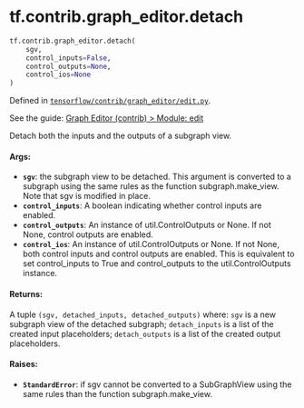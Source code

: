 <div itemscope itemtype="http://developers.google.com/ReferenceObject">
<meta itemprop="name" content="tf.contrib.graph_editor.detach" />
<meta itemprop="path" content="Stable" />
</div>

# tf.contrib.graph_editor.detach

``` python
tf.contrib.graph_editor.detach(
    sgv,
    control_inputs=False,
    control_outputs=None,
    control_ios=None
)
```



Defined in [`tensorflow/contrib/graph_editor/edit.py`](https://www.tensorflow.org/code/tensorflow/contrib/graph_editor/edit.py).

See the guide: [Graph Editor (contrib) > Module: edit](../../../../../api_guides/python/contrib.graph_editor.md#Module_edit)

Detach both the inputs and the outputs of a subgraph view.

#### Args:

* <b>`sgv`</b>: the subgraph view to be detached. This argument is converted to a
    subgraph using the same rules as the function subgraph.make_view.
    Note that sgv is modified in place.
* <b>`control_inputs`</b>: A boolean indicating whether control inputs are enabled.
* <b>`control_outputs`</b>: An instance of util.ControlOutputs or None. If not None,
    control outputs are enabled.
* <b>`control_ios`</b>:  An instance of util.ControlOutputs or None. If not None, both
    control inputs and control outputs are enabled. This is equivalent to set
    control_inputs to True and control_outputs to the util.ControlOutputs
    instance.

#### Returns:

A tuple `(sgv, detached_inputs, detached_outputs)` where:
`sgv` is a new subgraph view of the detached subgraph;
`detach_inputs` is a list of the created input placeholders;
`detach_outputs` is a list of the created output placeholders.

#### Raises:

* <b>`StandardError`</b>: if sgv cannot be converted to a SubGraphView using
    the same rules than the function subgraph.make_view.
